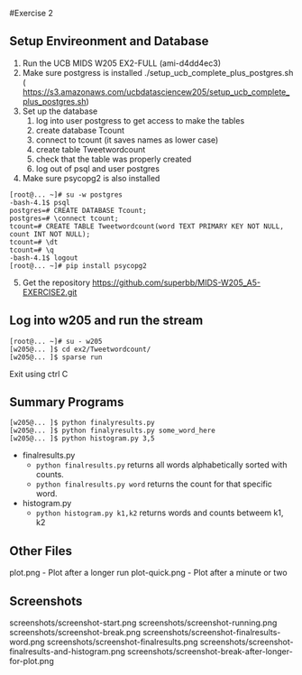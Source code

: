 #Exercise 2
## Setup Envireonment and Database
1. Run the UCB MIDS W205 EX2-FULL (ami-d4dd4ec3)
2. Make sure postgress is installed
./setup_ucb_complete_plus_postgres.sh
( https://s3.amazonaws.com/ucbdatasciencew205/setup_ucb_complete_plus_postgres.sh)
3. Set up the database
    1. log into user postgress to get access to make the tables
    2. create database Tcount
    3. connect to tcount (it saves names as lower case)
    4. create table Tweetwordcount
    5. check that the table was properly created
    6. log out of psql and user postgres
4. Make sure psycopg2 is also installed

```
[root@... ~]# su -w postgres
-bash-4.1$ psql
postgres=# CREATE DATABASE Tcount;
postgres=# \connect tcount;
tcount=# CREATE TABLE Tweetwordcount(word TEXT PRIMARY KEY NOT NULL, count INT NOT NULL);
tcount=# \dt
tcount=# \q
-bash-4.1$ logout
[root@... ~]# pip install psycopg2
```

5. Get the repository
https://github.com/superbb/MIDS-W205_A5-EXERCISE2.git

## Log into w205 and run the stream
```
[root@... ~]# su - w205
[w205@... ]$ cd ex2/Tweetwordcount/
[w205@... ]$ sparse run
```
Exit using ctrl C

## Summary Programs
```
[w205@... ]$ python finalyresults.py
[w205@... ]$ python finalyresults.py some_word_here
[w205@... ]$ python histogram.py 3,5
```
* finalresults.py
  * `python finalresults.py` returns all words alphabetically sorted with counts. 
  * `python finalresults.py word` returns the count for that specific word.
* histogram.py
  * `python histogram.py k1,k2` returns words and counts betweem k1, k2

## Other Files
plot.png - Plot after a longer run
plot-quick.png - Plot after a minute or two

## Screenshots
screenshots/screenshot-start.png
screenshots/screenshot-running.png
screenshots/screenshot-break.png
screenshots/screenshot-finalresults-word.png
screenshots/screenshot-finalresults.png
screenshots/screenshot-finalresults-and-histogram.png
screenshots/screenshot-break-after-longer-for-plot.png  

